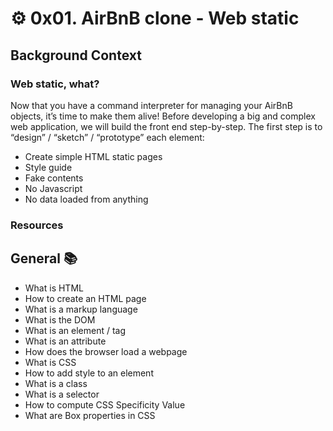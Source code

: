 # :gear: 0x01. AirBnB clone - Web static 
 

## Background Context

### Web static, what?

Now that you have a command interpreter for managing your AirBnB objects, it’s time to make them alive!
Before developing a big and complex web application, we will build the front end step-by-step.
The first step is to “design” / “sketch” / “prototype” each element:
- Create simple HTML static pages
- Style guide
- Fake contents
- No Javascript
- No data loaded from anything


### Resources

## General :books:
- What is HTML
- How to create an HTML page
- What is a markup language
- What is the DOM
- What is an element / tag
- What is an attribute
- How does the browser load a webpage
- What is CSS
- How to add style to an element
- What is a class
- What is a selector
- How to compute CSS Specificity Value
- What are Box properties in CSS
